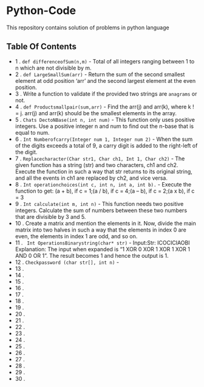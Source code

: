 # Python-Code
This repository contains solution of problems in python language

## Table Of Contents

* 1 . ```def differenceofSum(n,m)``` - Total of all integers ranging between 1 to n which are not divisible by m.
* 2 . ```def LargeSmallSum(arr)``` - Return the sum of the second smallest element at odd position ‘arr’ and the second largest element at the even position.
* 3 . Write a function to validate if the provided two strings are ```anagrams``` or not.
* 4 . ```def Productsmallpair(sum,arr)``` - Find the arr(j) and arr(k), where k ! = j. arr(j) and arr(k) should be the smallest elements in the array.
* 5 . ```Chats DectoNBase(int n, int num)``` - This function only uses positive integers. Use a positive integer n and num to find out the n-base that is equal to num.
* 6 . ```Int Numberofcarry(Integer num 1, Integer num 2)``` - When the sum of the digits exceeds a total of 9, a carry digit is added to the right-left of the digit.
* 7 . ```Replacecharacter(Char str1, Char ch1, Int 1, Char ch2)``` - The given function has a string (str) and two characters, ch1 and ch2. Execute the function in such a way that str returns to its original string, and all the events in ch1 are replaced by ch2, and vice versa.
* 8 . ```Int operationchoices(int c, int n, int a, int b).``` - Execute the function to get:
(a + b), if c = 1;(a / b), if c = 4;(a – b), if c = 2;(a x b), if c = 3
* 9 . ```Int calculate(int m, int n)``` - This function needs two positive integers. Calculate the sum of numbers between these two numbers that are divisible by 3 and 5.
* 10 . Create a matrix and mention the elements in it. Now, divide the main matrix into two halves in such a way that the elements in index 0 are even, the elements in index 1 are odd, and so on.
* 11 . ``` Int OperationsBinarystring(char* str)``` - Input:Str: ICOCICIAOBI Explanation: The input when expanded is “1 XOR 0 XOR 1 XOR 1 XOR 1 AND 0 OR 1”. The result becomes 1 and hence the output is 1.
* 12 . ```Checkpassword (char str[], int n)``` - 
* 13 .
* 14 .
* 15 .
* 16 .
* 17 .
* 18 .
* 19 .
* 20 .
* 21 .
* 22 .
* 23 .
* 24 .
* 25 .
* 26 .
* 27 .
* 28 .
* 29 .
* 30 .
